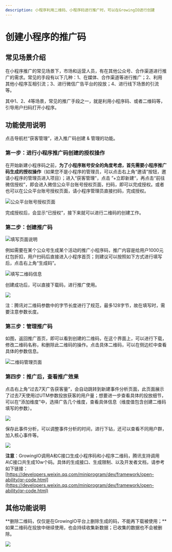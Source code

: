 ```yaml
---
description: 小程序利用二维码、小程序码进行推广时，可以在GrowingIO进行创建
---
```


# 创建小程序的推广码

## 常见场景介绍

在小程序推广的常见场景下，市场和运营人员，有在其他公众号、合作渠道进行推广的需求。常见的手段有以下几种：1、在媒体、合作渠道等进行推广；2、利用其他小程序互相引流；3、进行微信广告平台的投放；4、进行线下场景的引流等。

其中1、2、4等场景，常见的推广手段之一，就是利用小程序码、或者二维码等，引导用户扫码打开小程序。

## 功能使用说明

点击导航栏“获客管理”，进入推广码创建 & 管理的功能。

### 第一步：进行小程序推广码创建的授权操作

在开始新建小程序码之前，**为了小程序账号安全的角度考虑，首先需要小程序推广码生成的授权操作**（如果您不是小程序的管理员，可以点击右上角“邀请”按钮，邀请小程序的管理员进入项目）；进入“获客管理"，点击 ”+立即新建“，再点击“前往微信授权”，即会进入微信公众平台账号授权页面，扫码，即可以完成授权。或者也可以在公众平台账号授权页面，请小程序管理员直接扫码，完成授权。

![&#x516C;&#x4F17;&#x5E73;&#x53F0;&#x8D26;&#x53F7;&#x6388;&#x6743;&#x9875;&#x9762;](../../.gitbook/assets/5295c316-746d-4fa3-bfc9-bc375f4cb073.png)

完成授权后，会显示“已授权”，接下来就可以进行二维码的创建工作。

### 第二步：创建推广码

![&#x586B;&#x5199;&#x9875;&#x9762;&#x8BF4;&#x660E;](../../.gitbook/assets/39ca7afc-1d8f-42bc-8ccd-4a72a390d296.png)

例如需要在某个公众号生成某个活动的推广小程序码，推广内容是给用户1000元红包折扣，用户扫码后直接进入小程序首页；则建议可以按照如下方式进行填写后，点击右上角“生成码”。

![&#x586B;&#x5199;&#x4E8C;&#x7EF4;&#x7801;&#x4FE1;&#x606F;](../../.gitbook/assets/034ad5f7-09a3-437e-bd59-095b8dc4a496.png)

  
创建成功后，可以直接下载码，进行推广使用。

![](../../.gitbook/assets/8d547ea8-1bcf-45a1-a191-3a15e09bf67d.png)

注：腾讯对二维码参数中的字节长度进行了规范，最多128字节，故在填写时，需要注意参数长度。

### 第三步：管理推广码

如图，返回推广首页，即可以看到创建的二维码，在这个界面上，可以进行下载，修改二维码名称，和删除此二维码的操作。点击具体二维码，可以在侧边栏中查看具体的参数信息。

![&#x4E8C;&#x7EF4;&#x7801;&#x7BA1;&#x7406;&#x9875;&#x9762;](../../.gitbook/assets/2171f9ae-ea34-4de8-8d39-c051bf11199f.png)

### 第四步：推广后，查看推广效果

点击右上角“过去7天广告获客量”，会自动跳转到新建事件分析页面，此页面展示了过去7天使用过UTM参数投放获客的用户量；想要进一步查看具体的投放细节，可以在“添加维度”中，选择广告几个维度，查看具体信息（维度值包含创建二维码填写的参数）。

![](../../.gitbook/assets/7fc838f9-11f0-4729-b239-8e7da61068ed.png)

保存此事件分析，可以调整事件分析的时间，进行下钻，还可以查看不同用户群，加入核心事件等。

![](../../.gitbook/assets/820c07b2-3f38-40f7-9dcf-82c9efec1eb8.png)



**注意**：GrowingIO调用A和C接口生成小程序码和小程序二维码，腾讯支持调用A\C接口共生成10w个码。具体的生成接口、生成限制、以及开发者文档，请参考如下链接：[https://developers.weixin.qq.com/miniprogram/dev/framework/open-ability/qr-code.html](https://developers.weixin.qq.com/miniprogram/dev/framework/open-ability/qr-code.html)

## 其他功能说明

**删除二维码，仅仅是在GrowingIO平台上删除生成的码，不能再下载被使用；**如果二维码在投放中继续使用，也会持续收集新数据；已收集的数据也不会被删除。

![](../../.gitbook/assets/a0c1bbd5-c678-4959-92d9-fd56c0934737.png)

